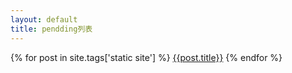 ```yaml
---
layout: default
title: pendding列表
---
```


{% for post in site.tags['static site'] %}
<a href="{{post.url}}">{{post.title}}</a>
{% endfor %}
